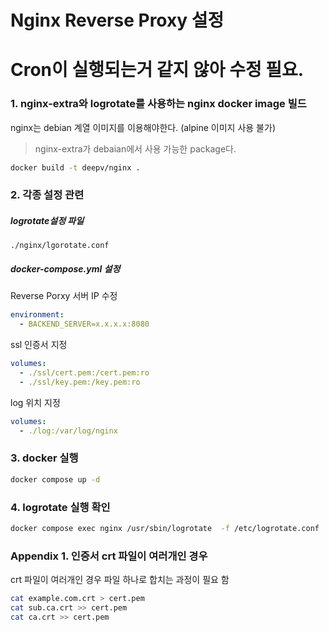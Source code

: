 # Nginx Reverse Proxy 설정

# Cron이 실행되는거 같지 않아 수정 필요.

### 1. nginx-extra와 logrotate를 사용하는 nginx docker image 빌드  
nginx는 debian 계열 이미지를 이용해야한다. (alpine 이미지 사용 불가)
> nginx-extra가 debaian에서 사용 가능한 package다.  

```bash
docker build -t deepv/nginx .
```

### 2. 각종 설정 관련

##### logrotate설정 파일

`./nginx/lgorotate.conf`

##### docker-compose.yml 설정

Reverse Porxy 서버 IP 수정

```yml
environment:
  - BACKEND_SERVER=x.x.x.x:8080
```

ssl 인증서 지정

```yml
volumes:
  - ./ssl/cert.pem:/cert.pem:ro
  - ./ssl/key.pem:/key.pem:ro
```

log 위치 지정

```yml
volumes:
  - ./log:/var/log/nginx
```

### 3. docker 실행

```bash
docker compose up -d
```

### 4. logrotate 실행 확인

```bash
docker compose exec nginx /usr/sbin/logrotate  -f /etc/logrotate.conf
```

### Appendix 1. 인증서 crt 파일이 여러개인 경우

crt 파일이 여러개인 경우 파일 하나로 합치는 과정이 필요 함

```bash
cat example.com.crt > cert.pem
cat sub.ca.crt >> cert.pem
cat ca.crt >> cert.pem
```


